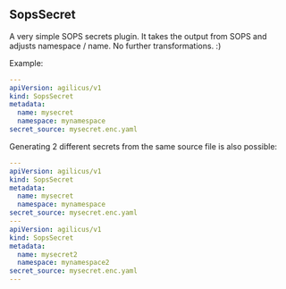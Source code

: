 ## SopsSecret

A very simple SOPS secrets plugin. It takes the output from SOPS and adjusts namespace / name. No further transformations. :)


Example:

```yaml
---
apiVersion: agilicus/v1
kind: SopsSecret
metadata:
  name: mysecret
  namespace: mynamespace
secret_source: mysecret.enc.yaml
```


Generating 2 different secrets from the same source file is also possible:


```yaml
---
apiVersion: agilicus/v1
kind: SopsSecret
metadata:
  name: mysecret
  namespace: mynamespace
secret_source: mysecret.enc.yaml
---
apiVersion: agilicus/v1
kind: SopsSecret
metadata:
  name: mysecret2
  namespace: mynamespace2
secret_source: mysecret.enc.yaml
---
```
